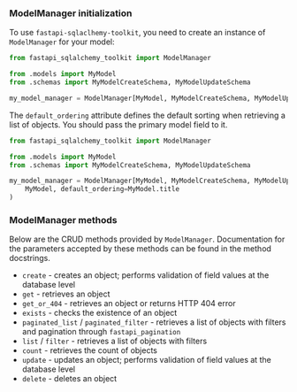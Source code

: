 ### ModelManager initialization

To use `fastapi-sqlaclhemy-toolkit`, you need to create an instance of `ModelManager` for your model:

```python
from fastapi_sqlalchemy_toolkit import ModelManager

from .models import MyModel
from .schemas import MyModelCreateSchema, MyModelUpdateSchema

my_model_manager = ModelManager[MyModel, MyModelCreateSchema, MyModelUpdateSchema](MyModel)
```

The `default_ordering` attribute defines the default sorting when retrieving a list of objects. You should pass the primary model field to it.

```python
from fastapi_sqlalchemy_toolkit import ModelManager

from .models import MyModel
from .schemas import MyModelCreateSchema, MyModelUpdateSchema

my_model_manager = ModelManager[MyModel, MyModelCreateSchema, MyModelUpdateSchema](
    MyModel, default_ordering=MyModel.title
)
```

### ModelManager methods

Below are the CRUD methods provided by `ModelManager`. Documentation for the parameters accepted by these methods can be found in the method docstrings.

- `create` - creates an object; performs validation of field values at the database level
- `get` - retrieves an object
- `get_or_404` - retrieves an object or returns HTTP 404 error
- `exists` - checks the existence of an object
- `paginated_list` / `paginated_filter` - retrieves a list of objects with filters and pagination through `fastapi_pagination`
- `list` / `filter` - retrieves a list of objects with filters
- `count` - retrieves the count of objects
- `update` - updates an object; performs validation of field values at the database level
- `delete` - deletes an object
